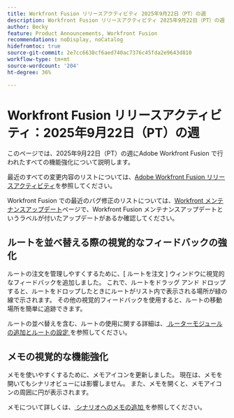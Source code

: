 ```yaml
---
title: Workfront Fusion リリースアクティビティ 2025年9月22日（PT）の週
description: Workfront Fusion リリースアクティビティ 2025年9月22日（PT）の週
author: Becky
feature: Product Announcements, Workfront Fusion
recommendations: noDisplay, noCatalog
hidefromtoc: true
source-git-commit: 2e7cc6638cf6aed740ac7376c45fda2e9643d810
workflow-type: tm+mt
source-wordcount: '204'
ht-degree: 36%

---
```


# Workfront Fusion リリースアクティビティ：2025年9月22日（PT）の週

このページでは、2025年9月22日（PT）の週にAdobe Workfront Fusion で行われたすべての機能強化について説明します。

最近のすべての変更内容のリストについては、[Adobe Workfront Fusion リリースアクティビティ](/help/workfront-fusion/fusion-product-releases/fusion-release-activity.md)を参照してください。

Workfront Fusion での最近のバグ修正のリストについては、[Workfront メンテナンスアップデート](https://experienceleague.adobe.com/en/docs/workfront-known-issues/releases/current-updates)ページで、Workfront Fusion メンテナンスアップデートというラベルが付いたアップデートがあるか確認してください。

## ルートを並べ替える際の視覚的なフィードバックの強化

ルートの注文を管理しやすくするために、[ ルートを注文 ] ウィンドウに視覚的なフィードバックを追加しました。 これで、ルートをドラッグ アンド ドロップすると、ルートをドロップしたときにルートがリスト内で表示される場所が緑の線で示されます。 その他の視覚的フィードバックを使用すると、ルートの移動場所を簡単に追跡できます。

ルートの並べ替えを含む、ルートの使用に関する詳細は、[ ルーターモジュールの追加とルートの設定 ](/help/workfront-fusion/create-scenarios/add-modules/router-module.md) を参照してください。

## メモの視覚的な機能強化

メモを使いやすくするために、メモアイコンを更新しました。 現在は、メモを開いてもシナリオビューには影響しません。 また、メモを開くと、メモアイコンの周囲に円が表示されます。

メモについて詳しくは、[ シナリオへのメモの追加 ](/help/workfront-fusion/create-scenarios/config-scenarios-settings/add-notes-to-scenario.md) を参照してください。
